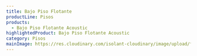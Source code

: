 ```yaml
---
title: Bajo Piso Flotante
productLine: Pisos
products:
  - Bajo Piso Flotante Acoustic
highlightedProduct: Bajo Piso Flotante Acoustic
category: Pisos
mainImage: https://res.cloudinary.com/isolant-cloudinary/image/upload/f_auto,q_auto:good/website-2021/solutions/isolant-aislantes-soluciones-pisos-encabezado.jpg
---
```

